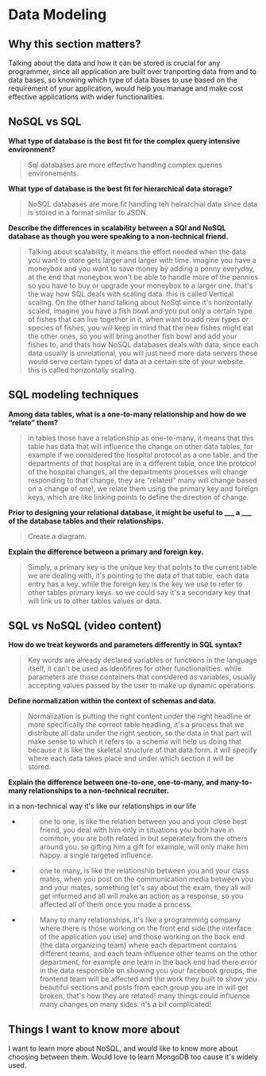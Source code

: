# Data Modeling

## Why this section matters?

Talking about the data and how it can be stored is crucial for any programmer, since all application are built over tranporting data from and to data bases, so knowing which type of data bases to use based on the requirement of your application, would help you manage and make cost effective applications with wider functionalities.

## NoSQL vs SQL

**What type of database is the best fit for the complex query intensive environment?**

>Sql databases are more effective handling complex queries environements.

**What type of database is the best fit for hierarchical data storage?**

> NoSQL databases are more fit handling teh heirarchial data since data is stored in a format similar to JSON.

**Describe the differences in scalability between a SQl and NoSQL database as though you were speaking to a non-technical friend.**

> Talking about scalability, it means the effort needed when the data you want to store gets larger and larger with time. imagine you have a moneybox and you want to save money by adding a penny everyday, at the end that moneybox won't be able to handle more of the pennies so you have to buy or upgrade your moneybox to a larger one. that's the way how SQL deals with scaling data. this is called Vertical scaling.
On the other hand talking about NoSql since it's horizontally scaled, imagine you have a fish bowl and you put only a certain type of fishes that can live together in it, when want to add new types or species of fishes, you will keep in mind that the new fishes might eat the other ones, so you will bring another fish bowl and add your fishes to, and thats how NoSQL databases deals with data, since each data usually is unrelational, you will just need more data servers those would serve certain types of data at a certain site of your website. this is called horizontally scaling.

## SQL modeling techniques

**Among data tables, what is a one-to-many relationship and how do we “relate” them?**

>in tables those have a relationship as one-to-many, it means that this table has data that will influence the change on other data tables, for example if we considered the hospital protocol  as a one table. and the departments of that hospital are in a different table, once the protocol of the hospital changes, all the departments processes will change responding to that change, they are "related" many will change based on a change of one!, we relate them using the primary key and foreign keys, which are like linking points to define the direction of change.

**Prior to designing your relational database, it might be useful to ___ a ___ of the database tables and their relationships.**

> Create a diagram.

**Explain the difference between a primary and foreign key.**

>Simply, a primary key is the unique key that points to the current table we are dealing with, it's pointing to the data of that table, each data entry has a key. while the foreign key is the key we use to refer to other tables primary keys. so we could say it's a secondary key that will link us to other tables values or data.

## SQL vs NoSQL (video content)

**How do we treat keywords and parameters differently in SQL syntax?**

>Key words are already declared variables or functions in the language itself, it can't be used as identifires for other functionalities. while parameters are those containers that considered as variables, usually accepting values passed by the user to make up dynamic operations.

**Define normalization within the context of schemas and data.**

> Normalization is putting the right content under the right headline or more specifically the correct table headling, it's a process that we distribute all data under the right section, so the data in that part will make sense to which it refers to. a schema will help us doing that because it is like the skeletal structure of that data form. it will specify where each data takes place and under which section it will be stored.

**Explain the difference between one-to-one, one-to-many, and many-to-many relationships to a non-technical recruiter.**

in a non-technical way it's like our relationships in our life

- > one to one, is like the relation between you and your close best friend, you deal with him only in situations you both have in common, you are both related in but seperately from the others around you. so gifting him a gift for example, will only make him happy. a single targeted influence.

- > one to many, is like the relationship between you and your class mates, when you post on the communication media between you and your mates, something let's say about the exam, they all will get informed and all will make an action as a response, so you affected all of them once you made a process.

- > Many to many relationships, it's like a programming company where there is those working on the front end side (the interface of the application you use) and those working on the back end (the data organizing team) where each department contains different teams, and each team influence other teams on the other department, for example one team in the back end had there error in the data responsible on showing you your facebook groups, the frontend team will be affected and the work they built to show you beautiful sections and posts from each group you are in will get broken, that's how they are related! many things could influence many changes on many sides. it's a bit complicated!

## Things I want to know more about

I want to learn more about NoSQL, and would like to know more about choosing between them. Would love to learn MongoDB too cause it's widely used.
